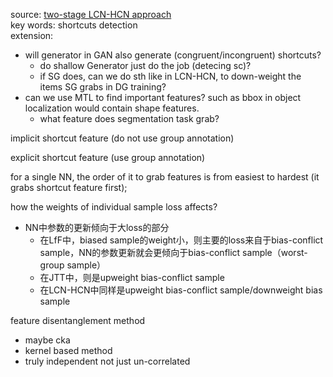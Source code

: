 source: [two-stage LCN-HCN approach](https://github.com/YHJYH/Machine_Learning/blob/main/projects/Master_Thesis/papers.md#2-stage-lcn-hcn)<br>
key words: shortcuts detection<br>
extension: <br>
- will generator in GAN also generate (congruent/incongruent) shortcuts?
    - do shallow Generator just do the job (detecing sc)?
    - if SG does, can we do sth like in LCN-HCN, to down-weight the items SG grabs in DG training?
- can we use MTL to find important features? such as bbox in object localization would contain shape features.
    - what feature does segmentation task grab?


implicit shortcut feature (do not use group annotation)

explicit shortcut feature (use group annotation)

for a single NN, the order of it to grab features is from easiest to hardest (it grabs shortcut feature first);

how the weights of individual sample loss affects?
- NN中参数的更新倾向于大loss的部分
    - 在LfF中，biased sample的weight小，则主要的loss来自于bias-conflict sample，NN的参数更新就会更倾向于bias-conflict sample（worst-group sample）
    - 在JTT中，则是upweight bias-conflict sample
    - 在LCN-HCN中同样是upweight bias-conflict sample/downweight bias sample

feature disentanglement method
- maybe cka
- kernel based method
- truly independent not just un-correlated
